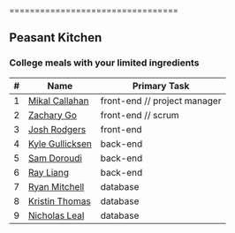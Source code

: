 =================================
## Peasant Kitchen
### College meals with your limited ingredients

|#|Name|Primary Task|
|---|---|---|
1|[Mikal Callahan](https://github.com/mikalcallahan)| front-end // project manager
2|[Zachary Go](https://github.com/gozack1)| front-end // scrum
3|[Josh Rodgers](https://github.com/JoshRodgers)| front-end
4|[Kyle Gullicksen](https://github.com/noobtastic101)| back-end
5|[Sam Doroudi](https://github.com/samdorou)| back-end
6|[Ray Liang](https://github.com/liang008)| back-end
7|[Ryan Mitchell](https://github.com/mrmitchell14)| database
8|[Kristin Thomas](https://github.com/kmychalt)| database
9|[Nicholas Leal](https://github.com/nleal3017)| database
